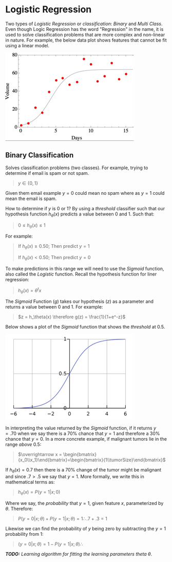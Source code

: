 # Logistic Regression

Two types of *Logistic Regression* or *classification*: *Binary* and *Multi Class*. Even though Logic Regression has the word "Regression" in the name, it is used to solve classification problems that are more complex and non-linear in nature. For example, the below data plot shows features that cannot be fit using a linear model.

![Logistic Regression](../images/logistic-regression.png)

## Binary Classification

Solves classification problems (two classes). For example, trying to determine if email is spam or not spam.

> $y\in\{0,1\}$

Given them email example $y=0$ could mean no spam where as $y=1$ could mean the email is spam.

How to determine if $y$ is $0$ or $1$? By using a *threshold* classifier such that our hypothesis function $h_\theta(x)$ predicts a value between $0$ and $1$. Such that:

> $0\le h_\theta(x)\le1$

For example:

> If $h_\theta(x)\ge  0.50$; Then predict $y=1$
>
> If $h_\theta(x)\lt  0.50$; Then predict $y=0$

To make predictions in this range we will need to use the *Sigmoid* function, also called the *Logistic* function.  Recall the hypothesis function for liner regression:

> $h_\theta(x)= \theta^tx$

The *Sigmoid* Function ($g$) takes our hypothesis ($z$) as a parameter and returns a value between $0$ and $1$. For example:

> $z = h_\theta(x) \therefore g(z) = \frac{1}{1+e^-z}$

Below shows a plot of the *Sigmoid* function that shows the *threshold* at $0.5$.

![Sigmoid Regression](../images/sigmoid-function.png)

In interpreting the value returned by the *Sigmoid* function, if it returns $y = .70$ when we say there is a $70\%$ chance that $y=1$ and therefore a $30\%$ chance that $y=0$. In a more concrete example, if malignant tumors lie in the range *above* $0.5$:

> $\overrightarrow x = \begin{bmatrix}{x_0\\x_1}\end{bmatrix}=\begin{bmatrix}{1\\tumorSize}\end{bmatrix}$

If $h_\theta(x) = 0.7$ then there is a $70\%$ change of the tumor might be malignant and since $.7 > .5$ we say that $y=1$. More formally, we write this in mathematical terms as:

> $h_\theta(x) = P(y=1|x;0)$

Where we say, the *probability* that $y=1$, given feature $x$, parameterized by $\theta$. Therefore:

> $P(y=0|x;\theta) + P(y=1|x;\theta)=1 \therefore .7 + .3 = 1$

Likewise we can find the probability of $y$ being zero by subtracting the $y=1$ probability from $1$:

> $(y=0|x;\theta)=1-P(y=1|x;\theta) \therefore$

***TODO:*** *Learning algorithm for fitting the learning parameters theta* $\theta$.